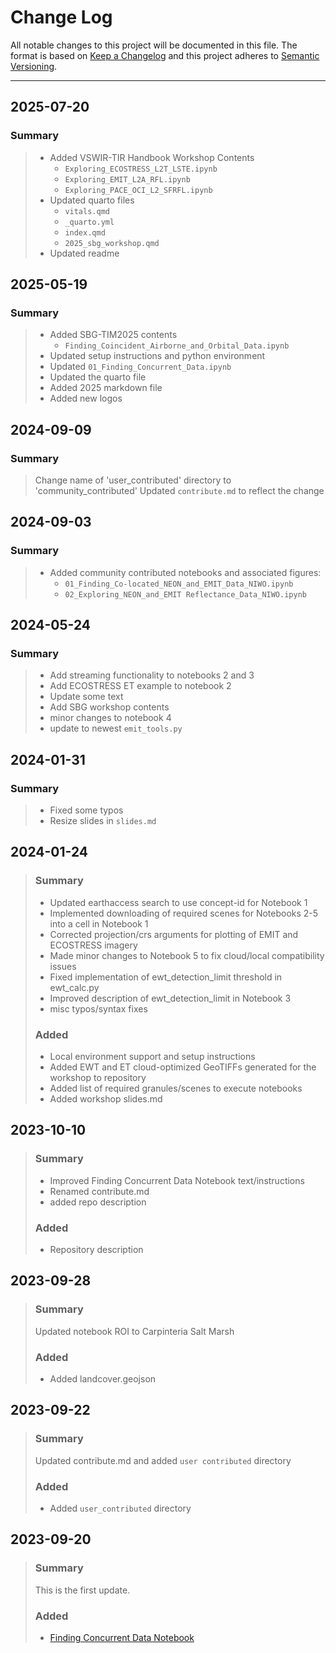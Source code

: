 # Change Log

All notable changes to this project will be documented in this file.
The format is based on [Keep a Changelog](http://keepachangelog.com/)
and this project adheres to [Semantic Versioning](http://semver.org/).
_________________________________________________________________________

## 2025-07-20

### Summary
>
> - Added VSWIR-TIR Handbook Workshop Contents
>   - `Exploring_ECOSTRESS_L2T_LSTE.ipynb`
>   - `Exploring_EMIT_L2A_RFL.ipynb`
>   - `Exploring_PACE_OCI_L2_SFRFL.ipynb`
> - Updated quarto files
>   - `vitals.qmd`
>   - `_quarto.yml`
>   - `index.qmd`
>   - `2025_sbg_workshop.qmd`
> - Updated readme
> 

## 2025-05-19

### Summary
>
> - Added SBG-TIM2025 contents
>   - `Finding_Coincident_Airborne_and_Orbital_Data.ipynb`
> - Updated setup instructions and python environment
> - Updated `01_Finding_Concurrent_Data.ipynb`
> - Updated the quarto file 
> - Added 2025 markdown file
> - Added new logos



## 2024-09-09

### Summary
>
> Change name of 'user_contributed' directory to 'community_contributed'
> Updated `contribute.md` to reflect the change
>

## 2024-09-03

### Summary
>
> - Added community contributed notebooks and associated figures:
>   -  `01_Finding_Co-located_NEON_and_EMIT_Data_NIWO.ipynb`
>   -  `02_Exploring_NEON_and_EMIT Reflectance_Data_NIWO.ipynb`
> 

## 2024-05-24

### Summary
>
> - Add streaming functionality to notebooks 2 and 3
> - Add ECOSTRESS ET example to notebook 2
> - Update some text
> - Add SBG workshop contents
> - minor changes to notebook 4
> - update to newest `emit_tools.py`
>

## 2024-01-31

### Summary
>
> - Fixed some typos
> - Resize slides in `slides.md`
>

## 2024-01-24

> ### Summary
>
> - Updated earthaccess search to use concept-id for Notebook 1
> - Implemented downloading of required scenes for Notebooks 2-5 into a cell in Notebook 1
> - Corrected projection/crs arguments for plotting of EMIT and ECOSTRESS imagery
> - Made minor changes to Notebook 5 to fix cloud/local compatibility issues
> - Fixed implementation of ewt_detection_limit threshold in ewt_calc.py
> - Improved description of ewt_detection_limit in Notebook 3
> - misc typos/syntax fixes
>
>
> ### Added
>
> - Local environment support and setup instructions  
> - Added EWT and ET cloud-optimized GeoTIFFs generated for the workshop to repository
> - Added list of required granules/scenes to execute notebooks
> - Added workshop slides.md
>

## 2023-10-10

> ### Summary
>
> - Improved Finding Concurrent Data Notebook text/instructions
> - Renamed contribute.md
> - added repo description
>
> ### Added
>
> - Repository description
>

## 2023-09-28

> ### Summary
>
> Updated notebook ROI to Carpinteria Salt Marsh
>
> ### Added
>
> - Added landcover.geojson
>

## 2023-09-22

> ### Summary
>
> Updated contribute.md and added `user contributed` directory
>
> ### Added
>
> - Added `user_contributed` directory

## 2023-09-20

> ### Summary
>
>This is the first update.
>
> ### Added
>
> - [Finding Concurrent Data Notebook](python/01_Finding_Concurrent_Data.ipynb)
